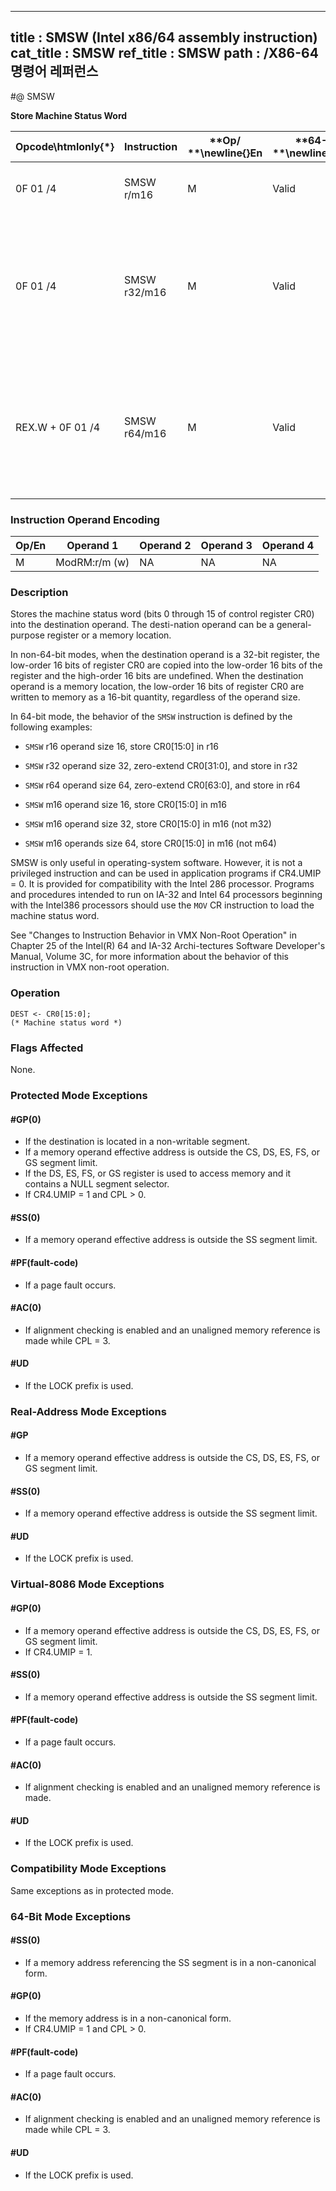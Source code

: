 ----------------------------
title : SMSW (Intel x86/64 assembly instruction)
cat_title : SMSW
ref_title : SMSW
path : /X86-64 명령어 레퍼런스
----------------------------
#@ SMSW

**Store Machine Status Word**

|**Opcode\htmlonly{*}**|**Instruction**|**Op/ **\newline{}**En**|**64-Bit **\newline{}**Mode**|**Compat/**\newline{}**Leg Mode**|**Description**|
|----------------------|---------------|------------------------|-----------------------------|---------------------------------|---------------|
|0F 01 /4|SMSW r/m16|M|Valid |Valid|Store machine status word to r/m16.|
|0F 01 /4|SMSW r32/m16|M|Valid|Valid|Store machine status word in low-order 16 bits of r32/m16; high-order 16 bits of r32 are undefined.|
|REX.W + 0F 01 /4|SMSW r64/m16|M|Valid|Valid|Store machine status word in low-order 16 bits of r64/m16; high-order 16 bits of r32 are undefined.|
### Instruction Operand Encoding


|Op/En|Operand 1|Operand 2|Operand 3|Operand 4|
|-----|---------|---------|---------|---------|
|M|ModRM:r/m (w)|NA|NA|NA|
### Description


Stores the machine status word (bits 0 through 15 of control register CR0) into the destination operand. The desti-nation operand can be a general-purpose register or a memory location.

In non-64-bit modes, when the destination operand is a 32-bit register, the low-order 16 bits of register CR0 are copied into the low-order 16 bits of the register and the high-order 16 bits are undefined. When the destination operand is a memory location, the low-order 16 bits of register CR0 are written to memory as a 16-bit quantity, regardless of the operand size.

In 64-bit mode, the behavior of the `SMSW` instruction is defined by the following examples:

*  `SMSW` r16 operand size 16, store CR0[15:0] in r16

*  `SMSW` r32 operand size 32, zero-extend CR0[31:0], and store in r32

*  `SMSW` r64 operand size 64, zero-extend CR0[63:0], and store in r64

*  `SMSW` m16 operand size 16, store CR0[15:0] in m16

*  `SMSW` m16 operand size 32, store CR0[15:0] in m16 (not m32)

*  `SMSW` m16 operands size 64, store CR0[15:0] in m16 (not m64)

SMSW is only useful in operating-system software. However, it is not a privileged instruction and can be used in application programs if CR4.UMIP = 0. It is provided for compatibility with the Intel 286 processor. Programs and procedures intended to run on IA-32 and Intel 64 processors beginning with the Intel386 processors should use the `MOV` CR instruction to load the machine status word.

See "Changes to Instruction Behavior in VMX Non-Root Operation" in Chapter 25 of the Intel(R) 64 and IA-32 Archi-tectures Software Developer's Manual, Volume 3C, for more information about the behavior of this instruction in VMX non-root operation.


### Operation

```info-verb
DEST <- CR0[15:0]; 
(* Machine status word *)
```
### Flags Affected


None.


### Protected Mode Exceptions

#### #GP(0)
* If the destination is located in a non-writable segment.
* If a memory operand effective address is outside the CS, DS, ES, FS, or GS segment limit.
* If the DS, ES, FS, or GS register is used to access memory and it contains a NULL segment selector.
* If CR4.UMIP = 1 and CPL > 0.

#### #SS(0)
* If a memory operand effective address is outside the SS segment limit.

#### #PF(fault-code)
* If a page fault occurs.

#### #AC(0)
* If alignment checking is enabled and an unaligned memory reference is made while CPL = 3.

#### #UD
* If the LOCK prefix is used.

### Real-Address Mode Exceptions

#### #GP
* If a memory operand effective address is outside the CS, DS, ES, FS, or GS segment limit.

#### #SS(0)
* If a memory operand effective address is outside the SS segment limit.

#### #UD
* If the LOCK prefix is used.

### Virtual-8086 Mode Exceptions

#### #GP(0)
* If a memory operand effective address is outside the CS, DS, ES, FS, or GS segment limit.
* If CR4.UMIP = 1.

#### #SS(0)
* If a memory operand effective address is outside the SS segment limit.

#### #PF(fault-code)
* If a page fault occurs.

#### #AC(0)
* If alignment checking is enabled and an unaligned memory reference is made.

#### #UD
* If the LOCK prefix is used.

### Compatibility Mode Exceptions



Same exceptions as in protected mode.


### 64-Bit Mode Exceptions

#### #SS(0)
* If a memory address referencing the SS segment is in a non-canonical form.

#### #GP(0)
* If the memory address is in a non-canonical form.
* If CR4.UMIP = 1 and CPL > 0.

#### #PF(fault-code)
* If a page fault occurs.

#### #AC(0)
* If alignment checking is enabled and an unaligned memory reference is made while CPL = 3.

#### #UD
* If the LOCK prefix is used.
